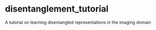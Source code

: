 # disentanglement_tutorial
A tutorial on learning disentangled representations in the imaging domain
